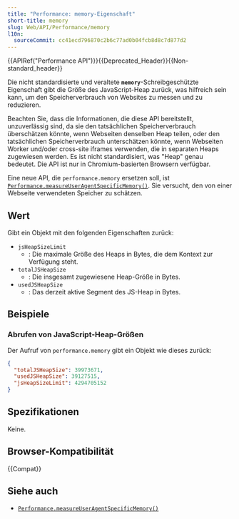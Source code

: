 ```yaml
---
title: "Performance: memory-Eigenschaft"
short-title: memory
slug: Web/API/Performance/memory
l10n:
  sourceCommit: cc41ecd796870c2b6c77ad0b04fcb8d8c7d877d2
---
```


{{APIRef("Performance API")}}{{Deprecated_Header}}{{Non-standard_header}}

Die nicht standardisierte und veraltete **`memory`**-Schreibgeschützte Eigenschaft gibt die Größe des JavaScript-Heap zurück, was hilfreich sein kann, um den Speicherverbrauch von Websites zu messen und zu reduzieren.

Beachten Sie, dass die Informationen, die diese API bereitstellt, unzuverlässig sind, da sie den tatsächlichen Speicherverbrauch überschätzen könnte, wenn Webseiten denselben Heap teilen, oder den tatsächlichen Speicherverbrauch unterschätzen könnte, wenn Webseiten Worker und/oder cross-site iframes verwenden, die in separaten Heaps zugewiesen werden. Es ist nicht standardisiert, was "Heap" genau bedeutet. Die API ist nur in Chromium-basierten Browsern verfügbar.

Eine neue API, die `performance.memory` ersetzen soll, ist [`Performance.measureUserAgentSpecificMemory()`](/de/docs/Web/API/Performance/measureUserAgentSpecificMemory). Sie versucht, den von einer Webseite verwendeten Speicher zu schätzen.

## Wert

Gibt ein Objekt mit den folgenden Eigenschaften zurück:

- `jsHeapSizeLimit`
  - : Die maximale Größe des Heaps in Bytes, die dem Kontext zur Verfügung steht.
- `totalJSHeapSize`
  - : Die insgesamt zugewiesene Heap-Größe in Bytes.
- `usedJSHeapSize`
  - : Das derzeit aktive Segment des JS-Heap in Bytes.

## Beispiele

### Abrufen von JavaScript-Heap-Größen

Der Aufruf von `performance.memory` gibt ein Objekt wie dieses zurück:

```json
{
  "totalJSHeapSize": 39973671,
  "usedJSHeapSize": 39127515,
  "jsHeapSizeLimit": 4294705152
}
```

## Spezifikationen

Keine.

## Browser-Kompatibilität

{{Compat}}

## Siehe auch

- [`Performance.measureUserAgentSpecificMemory()`](/de/docs/Web/API/Performance/measureUserAgentSpecificMemory)
